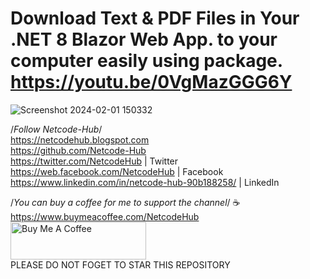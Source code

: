 #  Download Text & PDF Files in Your .NET 8 Blazor Web App. to your computer easily using package. https://youtu.be/0VgMazGGG6Y
![Screenshot 2024-02-01 150332](https://github.com/Netcode-Hub/DemoBlazorWebAppFileDownload/assets/110794348/cdf32a05-5619-4998-b83a-338c27be042e)

/*Follow Netcode-Hub*/ <br/>
https://netcodehub.blogspot.com <br/> 
https://github.com/Netcode-Hub <br/>
https://twitter.com/NetcodeHub | Twitter <br/>
https://web.facebook.com/NetcodeHub | Facebook <br/>
https://www.linkedin.com/in/netcode-hub-90b188258/ | LinkedIn <br/>

/*You can buy a coffee for me to support the channel*/ ☕️ <br/>
https://www.buymeacoffee.com/NetcodeHub <br/>
<a href="https://www.buymeacoffee.com/NetcodeHub" target="_blank"><img src="https://cdn.buymeacoffee.com/buttons/v2/default-yellow.png" alt="Buy Me A Coffee" style="height: 60px !important;width: 217px !important;" ></a> <br/>
PLEASE DO NOT FOGET TO STAR THIS REPOSITORY<br/>
